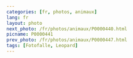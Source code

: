 ```yaml
---
categories: [fr, photos, animaux]
lang: fr
layout: photo
next_photo: /fr/photos/animaux/P0000440.html
picname: P0000441
prev_photo: /fr/photos/animaux/P0000447.html
tags: [Fotofalle, Leopard]
---
```

